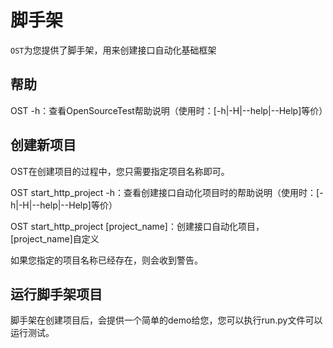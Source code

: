# 脚手架

`OST`为您提供了脚手架，用来创建接口自动化基础框架



## 帮助

OST -h：查看OpenSourceTest帮助说明（使用时：[-h|-H|--help|--Help]等价）

## 创建新项目

OST在创建项目的过程中，您只需要指定项目名称即可。

OST start_http_project -h：查看创建接口自动化项目时的帮助说明（使用时：[-h|-H|--help|--Help]等价）

OST start_http_project [project_name]：创建接口自动化项目，[project_name]自定义

如果您指定的项目名称已经存在，则会收到警告。

## 运行脚手架项目

脚手架在创建项目后，会提供一个简单的demo给您，您可以执行run.py文件可以运行测试。